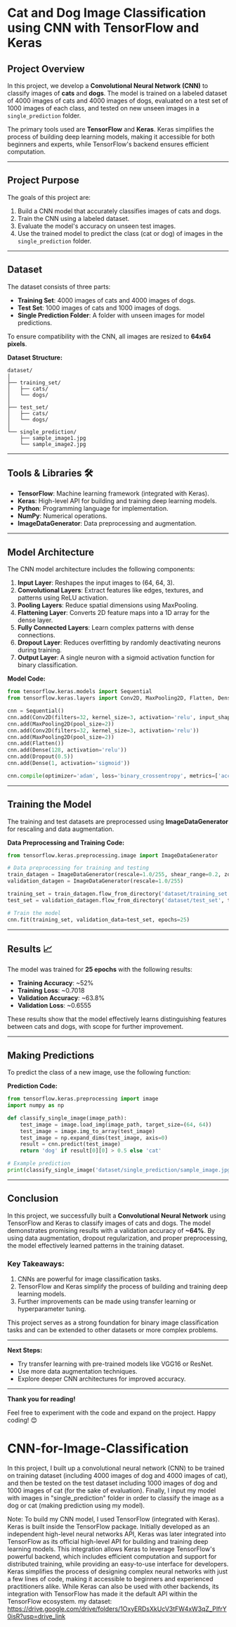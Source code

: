 # Cat and Dog Image Classification using CNN with TensorFlow and Keras

## Project Overview 

In this project, we develop a **Convolutional Neural Network (CNN)** to classify images of **cats** and **dogs**. The model is trained on a labeled dataset of 4000 images of cats and 4000 images of dogs, evaluated on a test set of 1000 images of each class, and tested on new unseen images in a `single_prediction` folder.

The primary tools used are **TensorFlow** and **Keras**. Keras simplifies the process of building deep learning models, making it accessible for both beginners and experts, while TensorFlow's backend ensures efficient computation.

---

## Project Purpose 

The goals of this project are:
1. Build a CNN model that accurately classifies images of cats and dogs.
2. Train the CNN using a labeled dataset.
3. Evaluate the model's accuracy on unseen test images.
4. Use the trained model to predict the class (cat or dog) of images in the `single_prediction` folder.

---

## Dataset 

The dataset consists of three parts:
- **Training Set**: 4000 images of cats and 4000 images of dogs.
- **Test Set**: 1000 images of cats and 1000 images of dogs.
- **Single Prediction Folder**: A folder with unseen images for model predictions.

To ensure compatibility with the CNN, all images are resized to **64x64 pixels**.

**Dataset Structure:**
```
dataset/
│
├── training_set/
│   ├── cats/
│   └── dogs/
│
├── test_set/
│   ├── cats/
│   └── dogs/
│
└── single_prediction/
    ├── sample_image1.jpg
    └── sample_image2.jpg
```

---

## Tools & Libraries 🛠️
- **TensorFlow**: Machine learning framework (integrated with Keras).
- **Keras**: High-level API for building and training deep learning models.
- **Python**: Programming language for implementation.
- **NumPy**: Numerical operations.
- **ImageDataGenerator**: Data preprocessing and augmentation.

---

## Model Architecture 

The CNN model architecture includes the following components:

1. **Input Layer**: Reshapes the input images to (64, 64, 3).
2. **Convolutional Layers**: Extract features like edges, textures, and patterns using ReLU activation.
3. **Pooling Layers**: Reduce spatial dimensions using MaxPooling.
4. **Flattening Layer**: Converts 2D feature maps into a 1D array for the dense layer.
5. **Fully Connected Layers**: Learn complex patterns with dense connections.
6. **Dropout Layer**: Reduces overfitting by randomly deactivating neurons during training.
7. **Output Layer**: A single neuron with a sigmoid activation function for binary classification.

**Model Code:**
```python
from tensorflow.keras.models import Sequential
from tensorflow.keras.layers import Conv2D, MaxPooling2D, Flatten, Dense, Dropout

cnn = Sequential()
cnn.add(Conv2D(filters=32, kernel_size=3, activation='relu', input_shape=(64, 64, 3)))
cnn.add(MaxPooling2D(pool_size=2))
cnn.add(Conv2D(filters=32, kernel_size=3, activation='relu'))
cnn.add(MaxPooling2D(pool_size=2))
cnn.add(Flatten())
cnn.add(Dense(128, activation='relu'))
cnn.add(Dropout(0.5))
cnn.add(Dense(1, activation='sigmoid'))

cnn.compile(optimizer='adam', loss='binary_crossentropy', metrics=['accuracy'])
```

---

## Training the Model 

The training and test datasets are preprocessed using **ImageDataGenerator** for rescaling and data augmentation.

**Data Preprocessing and Training Code:**
```python
from tensorflow.keras.preprocessing.image import ImageDataGenerator

# Data preprocessing for training and testing
train_datagen = ImageDataGenerator(rescale=1.0/255, shear_range=0.2, zoom_range=0.2, horizontal_flip=True)
validation_datagen = ImageDataGenerator(rescale=1.0/255)

training_set = train_datagen.flow_from_directory('dataset/training_set', target_size=(64, 64), batch_size=32, class_mode='binary')
test_set = validation_datagen.flow_from_directory('dataset/test_set', target_size=(64, 64), batch_size=32, class_mode='binary')

# Train the model
cnn.fit(training_set, validation_data=test_set, epochs=25)
```

---

## Results 📈

The model was trained for **25 epochs** with the following results:
- **Training Accuracy**: ~52%
- **Training Loss**: ~0.7018
- **Validation Accuracy**: ~63.8%
- **Validation Loss**: ~0.6555

These results show that the model effectively learns distinguishing features between cats and dogs, with scope for further improvement.

---

## Making Predictions 

To predict the class of a new image, use the following function:

**Prediction Code:**
```python
from tensorflow.keras.preprocessing import image
import numpy as np

def classify_single_image(image_path):
    test_image = image.load_img(image_path, target_size=(64, 64))
    test_image = image.img_to_array(test_image)
    test_image = np.expand_dims(test_image, axis=0)
    result = cnn.predict(test_image)
    return 'dog' if result[0][0] > 0.5 else 'cat'

# Example prediction
print(classify_single_image('dataset/single_prediction/sample_image.jpg'))
```

---

## Conclusion 

In this project, we successfully built a **Convolutional Neural Network** using TensorFlow and Keras to classify images of cats and dogs. The model demonstrates promising results with a validation accuracy of **~64%**. By using data augmentation, dropout regularization, and proper preprocessing, the model effectively learned patterns in the training dataset.

### Key Takeaways:
1. CNNs are powerful for image classification tasks.
2. TensorFlow and Keras simplify the process of building and training deep learning models.
3. Further improvements can be made using transfer learning or hyperparameter tuning.

This project serves as a strong foundation for binary image classification tasks and can be extended to other datasets or more complex problems.

---

**Next Steps:** 
- Try transfer learning with pre-trained models like VGG16 or ResNet.
- Use more data augmentation techniques.
- Explore deeper CNN architectures for improved accuracy.

---

**Thank you for reading!** 

Feel free to experiment with the code and expand on the project. Happy coding! 😊

# CNN-for-Image-Classification
In this project, I built up a convolutional neural network (CNN) to be trained on training dataset (including 4000 images of dog and 4000 images of cat), and then be tested on the test dataset including 1000 images of dog and 1000 images of cat (for the sake of evaluation). Finally, I input my model with images in "single_prediction" folder in order to classify the image as a dog or cat (making prediction using my model). 

Note: To build my CNN model, I used TensorFlow (integrated with Keras). Keras is built inside the TensorFlow package. Initially developed as an independent high-level neural networks API, Keras was later integrated into TensorFlow as its official high-level API for building and training deep learning models. This integration allows Keras to leverage TensorFlow's powerful backend, which includes efficient computation and support for distributed training, while providing an easy-to-use interface for developers. Keras simplifies the process of designing complex neural networks with just a few lines of code, making it accessible to beginners and experienced practitioners alike. While Keras can also be used with other backends, its integration with TensorFlow has made it the default API within the TensorFlow ecosystem.
my dataset: https://drive.google.com/drive/folders/1OxyERDsXkUcV3tFW4xW3qZ_PIfrY0isR?usp=drive_link
